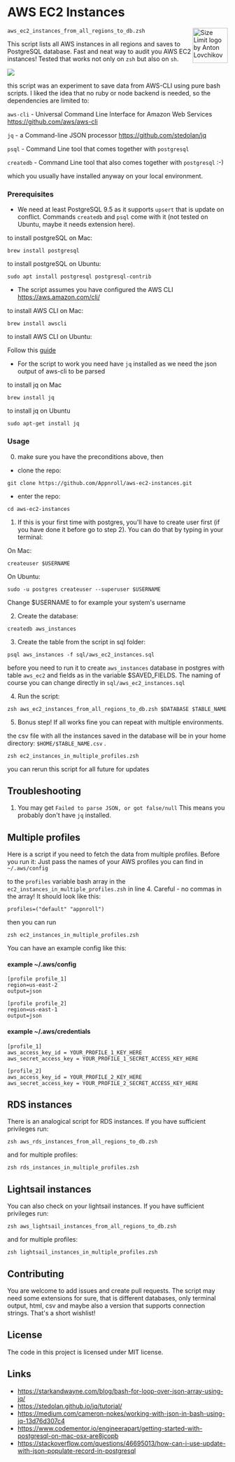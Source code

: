 # AWS EC2 Instances
<img src="https://d1xu7knqe2z7f9.cloudfront.net/appnroll/appnroll-192x192.png" align="right"
     title="Size Limit logo by Anton Lovchikov" width="80" height="80">
     
`aws_ec2_instances_from_all_regions_to_db.zsh`

This script lists all AWS instances in all regions and saves to PostgreSQL database. 
Fast and neat way to audit you AWS EC2 instances!
Tested that works not only on `zsh` but also on `sh`.

![](https://d1xu7knqe2z7f9.cloudfront.net/appnroll/all-ec2-instances.gif)

this script was an experiment to save data from AWS-CLI using pure bash scripts. 
I liked the idea that no ruby or node backend is needed, so the dependencies are limited to:

`aws-cli` - Universal Command Line Interface for Amazon Web Services https://github.com/aws/aws-cli

`jq` - a Command-line JSON processor https://github.com/stedolan/jq

`psql` - Command Line tool that comes together with `postgresql`

`createdb` - Command Line tool that also comes together with `postgresql` :-)

which you usually have installed anyway on your local environment.

### Prerequisites

* We need at least PostgreSQL 9.5 as it supports `upsert` that is update on conflict. Commands `createdb` and `psql` come with it (not tested on Ubuntu, maybe it needs extension here).

to install postgreSQL on Mac:

```shell
brew install postgresql
```

to install postgreSQL on Ubuntu:

```shell
sudo apt install postgresql postgresql-contrib
```

* The script assumes you have configured the AWS CLI
https://aws.amazon.com/cli/

to install AWS CLI on Mac:

```shell
brew install awscli
```

to install AWS CLI on Ubuntu:

Follow this [guide](https://docs.aws.amazon.com/cli/latest/userguide/install-linux.html)

* For the script to work you need have `jq` installed as we need the json output of aws-cli to be parsed

to install jq on Mac

```shell
brew install jq

```

to install jq on Ubuntu

```shell
sudo apt-get install jq
```

### Usage

0) make sure you have the preconditions above, then

* clone the repo:

```shell
git clone https://github.com/Appnroll/aws-ec2-instances.git
```
* enter the repo:

```shell
cd aws-ec2-instances
```

1) If this is your first time with postgres, you'll have to create user first (if you have done it before go to step 2). You can do that by typing in your terminal:

On Mac:
```shell
createuser $USERNAME
```
On Ubuntu:
```shell
sudo -u postgres createuser --superuser $USERNAME
```

Change $USERNAME to for example your system's username

2) Create the database:

```shell
createdb aws_instances
```

3) Create the table from the script in sql folder:

```shell
psql aws_instances -f sql/aws_ec2_instances.sql
```

before you need to run it to create `aws_instances` database in postgres
with table `aws_ec2` and fields as in the variable $SAVED_FIELDS.
The naming of course you can change directly in `sql/aws_ec2_instances.sql`

4) Run the script:
```shell
zsh aws_ec2_instances_from_all_regions_to_db.zsh $DATABASE $TABLE_NAME
```

5) Bonus step! If all works fine you can repeat with multiple environments.

the csv file with all the instances saved in the database
will be in your home directory: `$HOME/$TABLE_NAME.csv`
.

```shell
zsh ec2_instances_in_multiple_profiles.zsh
```
you can rerun this script for all future for updates


## Troubleshooting

1. You may get `Failed to parse JSON, or got false/null`
This means you probably don't have `jq` installed.


## Multiple profiles

Here is a script if you need to fetch the data from
multiple profiles. Before you run it:
Just pass the names of your AWS profiles you can find in
`~/.aws/config`

to the `profiles` variable bash array in the 
`ec2_instances_in_multiple_profiles.zsh` in line 4.
Careful - no commas in the array! It should look like this:
```shell
profiles=("default" "appnroll")
```

then you can run

```shell
zsh ec2_instances_in_multiple_profiles.zsh
```

You can have an example config like this:

#### example ~/.aws/config
```
[profile profile_1]
region=us-east-2
output=json

[profile profile_2]
region=us-east-1
output=json
```

#### example ~/.aws/credentials
```
[profile_1]
aws_access_key_id = YOUR_PROFILE_1_KEY_HERE
aws_secret_access_key = YOUR_PROFILE_1_SECRET_ACCESS_KEY_HERE

[profile_2]
aws_access_key_id = YOUR_PROFILE_2_KEY_HERE
aws_secret_access_key = YOUR_PROFILE_2_SECRET_ACCESS_KEY_HERE
```


## RDS instances

There is an analogical script for RDS instances.
If you have sufficient privileges run:

```
zsh aws_rds_instances_from_all_regions_to_db.zsh
```

and for multiple profiles:
```
zsh rds_instances_in_multiple_profiles.zsh
```


## Lightsail instances

You can also check on your lightsail instances. If you have sufficient privileges run:

```
zsh aws_lightsail_instances_from_all_regions_to_db.zsh
```

and for multiple profiles:

```
zsh lightsail_instances_in_multiple_profiles.zsh
```

## Contributing

You are welcome to add issues and create pull requests.
The script may need some extensions for sure, that is different databases, only terminal output, 
html, csv and maybe also a version that supports connection strings. 
That's a short wishlist!

## License

The code in this project is licensed under MIT license.

## Links

* https://starkandwayne.com/blog/bash-for-loop-over-json-array-using-jq/
* https://stedolan.github.io/jq/tutorial/
* https://medium.com/cameron-nokes/working-with-json-in-bash-using-jq-13d76d307c4
* https://www.codementor.io/engineerapart/getting-started-with-postgresql-on-mac-osx-are8jcopb
* https://stackoverflow.com/questions/46695013/how-can-i-use-update-with-json-populate-record-in-postgresql
